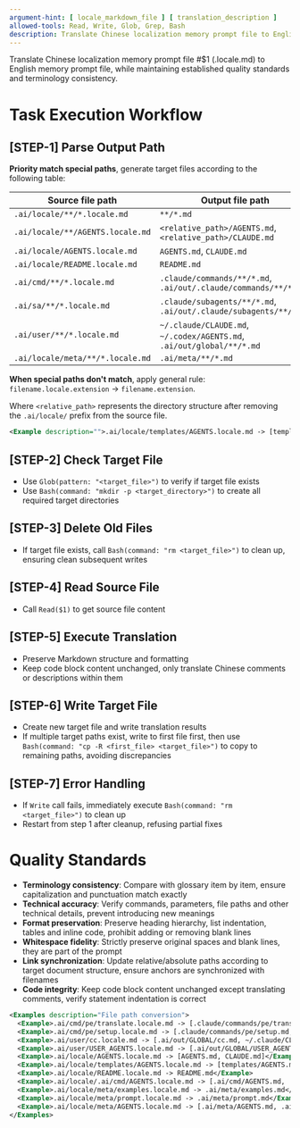 ```yaml
---
argument-hint: [ locale_markdown_file ] [ translation_description ]
allowed-tools: Read, Write, Glob, Grep, Bash
description: Translate Chinese localization memory prompt file to English memory prompt file, maintaining consistency with terminology and quality standards
---
```


Translate Chinese localization memory prompt file #$1 (.locale.md) to English memory prompt file, while maintaining established quality standards and terminology consistency.

# Task Execution Workflow
## [STEP-1] **Parse Output Path**
**Priority match special paths**, generate target files according to the following table:

| Source file path                            | Output file path                                                                 |
|---------------------------------------------|---------------------------------------------------------------------------------|
| `.ai/locale/**/*.locale.md`                 | `**/*.md`                                                                       |
| `.ai/locale/**/AGENTS.locale.md`            | `<relative_path>/AGENTS.md`, `<relative_path>/CLAUDE.md`                         |
| `.ai/locale/AGENTS.locale.md`              | `AGENTS.md`, `CLAUDE.md`                                                        |
| `.ai/locale/README.locale.md`              | `README.md`                                                                     |
| `.ai/cmd/**/*.locale.md`                   | `.claude/commands/**/*.md`, `.ai/out/.claude/commands/**/*.md`                 |
| `.ai/sa/**/*.locale.md`                    | `.claude/subagents/**/*.md`, `.ai/out/.claude/subagents/**/*.md`               |
| `.ai/user/**/*.locale.md`                  | `~/.claude/CLAUDE.md`, `~/.codex/AGENTS.md`, `.ai/out/global/**/*.md`           |
| `.ai/locale/meta/**/*.locale.md`           | `.ai/meta/**/*.md`                                                              |

**When special paths don't match**, apply general rule: `filename.locale.extension` -> `filename.extension`.

Where `<relative_path>` represents the directory structure after removing the `.ai/locale/` prefix from the source file.
```xml
<Example description="">.ai/locale/templates/AGENTS.locale.md -> [templates/AGENTS.md, templates/CLAUDE.md]</Example>
```

## [STEP-2] **Check Target File**
- Use `Glob(pattern: "<target_file>")` to verify if target file exists
- Use `Bash(command: "mkdir -p <target_directory>")` to create all required target directories

## [STEP-3] **Delete Old Files**
- If target file exists, call `Bash(command: "rm <target_file>")` to clean up, ensuring clean subsequent writes

## [STEP-4] **Read Source File**
- Call `Read($1)` to get source file content

## [STEP-5] **Execute Translation**
- Preserve Markdown structure and formatting
- Keep code block content unchanged, only translate Chinese comments or descriptions within them

## [STEP-6] **Write Target File**
- Create new target file and write translation results
- If multiple target paths exist, write to first file first, then use `Bash(command: "cp -R <first_file> <target_file>")` to copy to remaining paths, avoiding discrepancies

## [STEP-7] **Error Handling**
- If `Write` call fails, immediately execute `Bash(command: "rm <target_file>")` to clean up
- Restart from step 1 after cleanup, refusing partial fixes

# Quality Standards
- **Terminology consistency**: Compare with glossary item by item, ensure capitalization and punctuation match exactly
- **Technical accuracy**: Verify commands, parameters, file paths and other technical details, prevent introducing new meanings
- **Format preservation**: Preserve heading hierarchy, list indentation, tables and inline code, prohibit adding or removing blank lines
- **Whitespace fidelity**: Strictly preserve original spaces and blank lines, they are part of the prompt
- **Link synchronization**: Update relative/absolute paths according to target document structure, ensure anchors are synchronized with filenames
- **Code integrity**: Keep code block content unchanged except translating comments, verify statement indentation is correct

```xml
<Examples description="File path conversion">
  <Example>.ai/cmd/pe/translate.locale.md -> [.claude/commands/pe/translate.md, .ai/out/.claude/commands/pe/translate.md]</Example>
  <Example>.ai/cmd/pe/setup.locale.md -> [.claude/commands/pe/setup.md, .ai/out/.claude/commands/pe/setup.md]</Example>
  <Example>.ai/user/cc.locale.md -> [.ai/out/GLOBAL/cc.md, ~/.claude/CLAUDE.md, ~/.codex/AGENTS.md]</Example>
  <Example>.ai/user/USER_AGENTS.locale.md -> [.ai/out/GLOBAL/USER_AGENTS.md, ~/.claude/CLAUDE.md, ~/.codex/AGENTS.md]</Example>
  <Example>.ai/locale/AGENTS.locale.md -> [AGENTS.md, CLAUDE.md]</Example>
  <Example>.ai/locale/templates/AGENTS.locale.md -> [templates/AGENTS.md, templates/CLAUDE.md]</Example>
  <Example>.ai/locale/README.locale.md -> README.md</Example>
  <Example>.ai/locale/.ai/cmd/AGENTS.locale.md -> [.ai/cmd/AGENTS.md, .ai/cmd/CLAUDE.md]</Example>
  <Example>.ai/locale/meta/examples.locale.md -> .ai/meta/examples.md</Example>
  <Example>.ai/locale/meta/prompt.locale.md -> .ai/meta/prompt.md</Example>
  <Example>.ai/locale/meta/AGENTS.locale.md -> [.ai/meta/AGENTS.md, .ai/meta/CLAUDE.md]</Example>
</Examples>
```